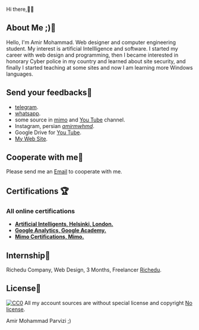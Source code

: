 Hi there,👋🏻

## About Me ;)💫

Hello, I'm Amir Mohammad.  Web designer and computer engineering student.  My interest is artificial Intellligence and software.  I started my career with web design and programming, then I became interested in honorary Cyber police in my country  and learned about site security, and finally I started teaching at some sites and now I am learning more Windows languages.

## Send your feedbacks🚀

- [telegram](https://t.me/Amirmwhmd).
- [whatsapp](https://wa.me/09011325118).
- some source in [mimo](https://getmimo.com/invite/715ay7) and [You Tube](https://laravel.com/docs/cache) channel.
- Instagram, persian [_amirmwhmd_](https://www.instagram.com/invites/contact/?i=u1q7x7luj5uw&utm_content=m2wy305).
- Google Drive for [You Tube](https://laravel.com/docs/migrations).
- [My Web Site](https://laravel.com/docs/queues).

## Cooperate with me🎯

Please send me an  [Email](arshaparvizi97@gmail.com) to cooperate with me.

## Certifications 🏆

### All online certifications

- **[Artificial Intelligents,  Helsinki, London.](https://certificates.mooc.fi/validate/uwzjs879c1)**
- **[Google Analytics, Google Academy.](https://analytics.google.com/analytics/academy/certificate/7v9YWTp9TRibZ68pZkreAA)**
- **[Mimo Certifications, Mimo.](https://getmimo.com/invite/715ay7)**

## Internship🔨

Richedu Company, Web Design, 3 Months, Freelancer [Richedu]().

## License🤗
[![CC0](https://licensebuttons.net/p/zero/1.0/88x31.png)](https://creativecommons.org/publicdomain/zero/1.0/)
All  my account sources are without special license and copyright [No license]().

Amir Mohammad Parvizi ;)
